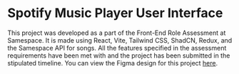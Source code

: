 # Spotify Music Player User Interface

This project was developed as a part of the Front-End Role Assessment at Samespace. It is made using React, Vite, Tailwind CSS, ShadCN, Redux, and the Samespace API for songs. All the features specified in the assessment requirements have been met with and the project has been submitted in the stipulated timeline. You can view the Figma design for this project [here](https://www.figma.com/file/RtKhzEeeuD2FtRsg2dxSep/Front-end-Assessment?type=design&node-id=1-2&mode=design&t=zEkwOdYyaeNx0z7m-4).

